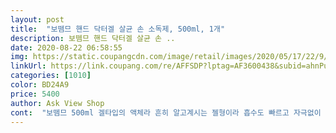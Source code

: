 ```yaml
---
layout: post 
title:  "보뗌므 핸드 닥터겔 살균 손 소독제, 500ml, 1개" 
description: 보뗌므 핸드 닥터겔 살균 손 ..
date: 2020-08-22 06:58:55 
img: https://static.coupangcdn.com/image/retail/images/2020/05/17/22/9/4ee68b6e-b670-474b-a6fd-c7595fd7c175.jpg 
linkUrl: https://link.coupang.com/re/AFFSDP?lptag=AF3600438&subid=ahnPublicAsk&pageKey=1600981099&itemId=2734686929&vendorItemId=70394023434&traceid=V0-113-86334ceb0030ac8e 
categories: [1010] 
color: BD24A9 
price: 5400 
author: Ask View Shop 
cont:  "보뗌므 500ml 겔타입의 액체라 흔히 알고계시는 젤형이라 흡수도 빠르고 자극없이 잘 사용합니다.<br/><br/>브뗌므 손소독제는 처음 구매했지만 손소독제가 에탄올이 몇% 함유가 되었고 보습제가 얼마나 들어있는지 그차이가 아닌가 생각합니다.<br/><br/>손소독제 보뗌므를 구매후 사용하고 또 편하면서 에탄올 함유가 70%이고 향은 없는 에탄올 냄새만 크악 많이 나고 소독을위한 것이라 별 거부감없이 자주자주 사용을 하고 있답니다.<br/><br/>올초부터 우리의 평범한 일상은 사라지고 이젠 사람들과의 모임도 정말 쉽지 않고 무조건 마스크랑 소독을 철저히 해야만 하는 어려운 시기를 맞아 보통때 손을 씻는것 역시 깨끗히 해야한다는건 알았지만 이처럼 소독(에탄올)으로 청결함을 하루 수십번을 해야한다는 이현실이 정말 답답하고 어딜 나가기도 그렇다고 안다닐수도 안만질수 없는 생활이라 조금이나마 안전함을 위해 이런 에탄올 소독겔등으로 손을 소독해야만 조금이라도 안심이 된다  생각해 저는 집에서 가족들끼리도 잘 사용하기 편해 보뗌므 소독겔형으로 쟁여두고 사용하고 있습니다.<br/><br/>요즘 다시 코로나 확진자들이 급증하면서 깜깜이 확진자들이 어디 어떻게 그쳐갔는지도 모르니 마스크는 물론 손도 깨끗히 자주 씻어야 하지만 이런 손소독제로 수시로 손도 소독하는게 할수있는 예방책의 일부분이 아닌가 생각합니다.<br/><br/>이 브뗌므 손소독제는 에탄올이 70%이고 냄새는 에탄올냄새가 독하게 나면서 보습력은 잘 모르겠고 여름철인데다 땀도 물론 많이 흘려서 손도 자주 씻지만 집에서도 한두번은 소독을위한 마음의 위안으로 바르니 나쁘지 않습니다.<br/><br/>코로나 이후로 손소독제는 거의 어딜가든 항상 손소독을 위해 사용하고 있고 집에서도 챙겨뒀다 필요할때 사용하고 또 하려고 한두개씩 상비약처럼 쟁여두려구요.<br/><br/>" 
---
```

